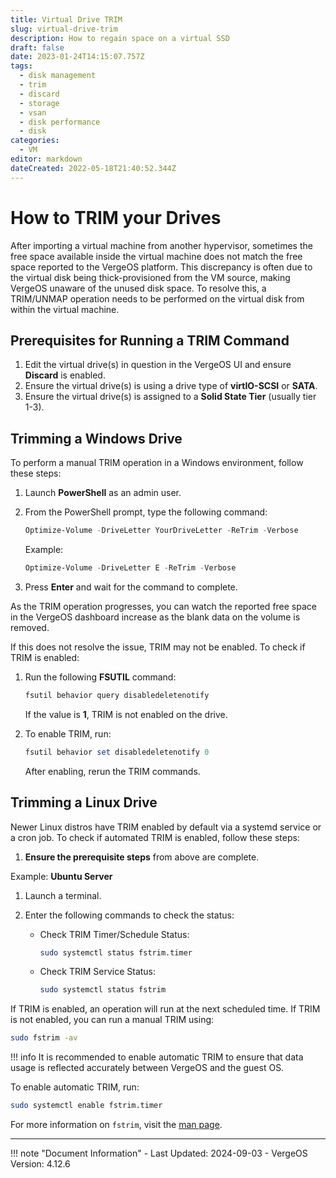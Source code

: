 ```yaml
---
title: Virtual Drive TRIM
slug: virtual-drive-trim
description: How to regain space on a virtual SSD
draft: false
date: 2023-01-24T14:15:07.757Z
tags:
  - disk management
  - trim
  - discard
  - storage
  - vsan
  - disk performance
  - disk
categories:
  - VM
editor: markdown
dateCreated: 2022-05-18T21:40:52.344Z
---
```


# How to TRIM your Drives

After importing a virtual machine from another hypervisor, sometimes the free space available inside the virtual machine does not match the free space reported to the VergeOS platform. This discrepancy is often due to the virtual disk being thick-provisioned from the VM source, making VergeOS unaware of the unused disk space. To resolve this, a TRIM/UNMAP operation needs to be performed on the virtual disk from within the virtual machine.

## Prerequisites for Running a TRIM Command

1. Edit the virtual drive(s) in question in the VergeOS UI and ensure **Discard** is enabled.
2. Ensure the virtual drive(s) is using a drive type of **virtIO-SCSI** or **SATA**.
3. Ensure the virtual drive(s) is assigned to a **Solid State Tier** (usually tier 1-3).

## Trimming a Windows Drive

To perform a manual TRIM operation in a Windows environment, follow these steps:

1. Launch **PowerShell** as an admin user.
2. From the PowerShell prompt, type the following command:
   
   ```powershell
   Optimize-Volume -DriveLetter YourDriveLetter -ReTrim -Verbose
   ```
   Example:
   
   ```powershell
   Optimize-Volume -DriveLetter E -ReTrim -Verbose
   ```
3. Press **Enter** and wait for the command to complete.

As the TRIM operation progresses, you can watch the reported free space in the VergeOS dashboard increase as the blank data on the volume is removed.

If this does not resolve the issue, TRIM may not be enabled. To check if TRIM is enabled:

1. Run the following **FSUTIL** command:

   ```powershell
   fsutil behavior query disabledeletenotify
   ```

   If the value is **1**, TRIM is not enabled on the drive.

2. To enable TRIM, run:

   ```powershell
   fsutil behavior set disabledeletenotify 0
   ```

   After enabling, rerun the TRIM commands.

## Trimming a Linux Drive

Newer Linux distros have TRIM enabled by default via a systemd service or a cron job. To check if automated TRIM is enabled, follow these steps:

1. **Ensure the prerequisite steps** from above are complete.

Example: **Ubuntu Server**

1. Launch a terminal.
2. Enter the following commands to check the status:

   - Check TRIM Timer/Schedule Status:
     
     ```bash
     sudo systemctl status fstrim.timer
     ```
   - Check TRIM Service Status:
     
     ```bash
     sudo systemctl status fstrim
     ```

If TRIM is enabled, an operation will run at the next scheduled time. If TRIM is not enabled, you can run a manual TRIM using:

```bash
sudo fstrim -av
```

!!! info
    It is recommended to enable automatic TRIM to ensure that data usage is reflected accurately between VergeOS and the guest OS.

To enable automatic TRIM, run:

```bash
sudo systemctl enable fstrim.timer
```

For more information on `fstrim`, visit the [man page](https://man7.org/linux/man-pages/man8/fstrim.8.html).

---

!!! note "Document Information"
    - Last Updated: 2024-09-03
    - VergeOS Version: 4.12.6
